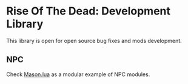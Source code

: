 # Rise Of The Dead: Development Library
This library is open for open source bug fixes and mods development.

## NPC
Check [Mason.lua](rise-of-the-dead/ServerLibrary/Entity/Npc/Mason.lua) as a modular example of NPC modules.
